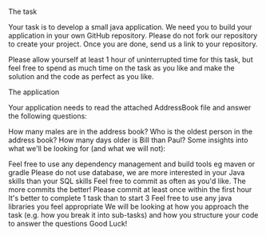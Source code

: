 The task

Your task is to develop a small java application. We need you to build your application in your own GitHub repository. Please do not fork our repository to create your project. Once you are done, send us a link to your repository.

Please allow yourself at least 1 hour of uninterrupted time for this task, but feel free to spend as much time on the task as you like and make the solution and the code as perfect as you like.

The application

Your application needs to read the attached AddressBook file and answer the following questions:

How many males are in the address book?
Who is the oldest person in the address book?
How many days older is Bill than Paul?
Some insights into what we'll be looking for (and what we will not):

Feel free to use any dependency management and build tools eg maven or gradle
Please do not use database, we are more interested in your Java skills than your SQL skills
Feel free to commit as often as you'd like. The more commits the better!
Please commit at least once within the first hour
It's better to complete 1 task than to start 3
Feel free to use any java libraries you feel appropriate
We will be looking at how you approach the task (e.g. how you break it into sub-tasks) and how you structure your code to answer the questions
Good Luck!